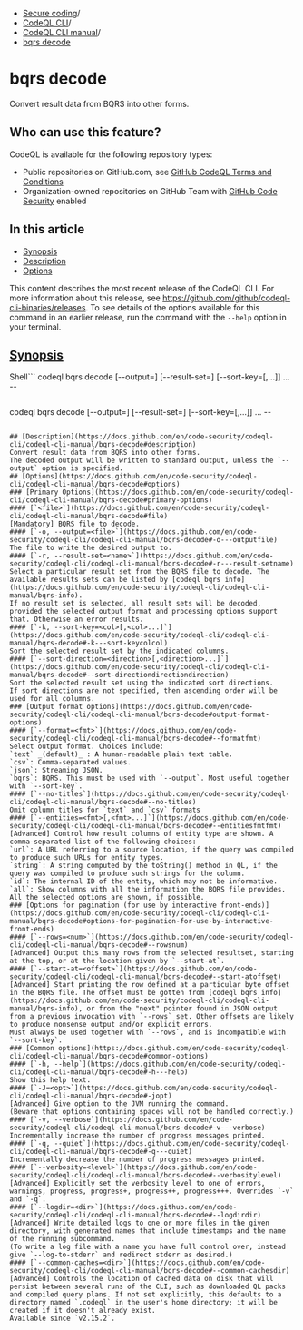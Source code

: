   * [Secure coding](https://docs.github.com/en/code-security "Secure coding")/
  * [CodeQL CLI](https://docs.github.com/en/code-security/codeql-cli "CodeQL CLI")/
  * [CodeQL CLI manual](https://docs.github.com/en/code-security/codeql-cli/codeql-cli-manual "CodeQL CLI manual")/
  * [bqrs decode](https://docs.github.com/en/code-security/codeql-cli/codeql-cli-manual/bqrs-decode "bqrs decode")


# bqrs decode
Convert result data from BQRS into other forms.
## Who can use this feature?
CodeQL is available for the following repository types:
  * Public repositories on GitHub.com, see [GitHub CodeQL Terms and Conditions](https://github.com/github/codeql-cli-binaries/blob/main/LICENSE.md)
  * Organization-owned repositories on GitHub Team with [GitHub Code Security](https://docs.github.com/en/get-started/learning-about-github/about-github-advanced-security) enabled


## In this article
  * [Synopsis](https://docs.github.com/en/code-security/codeql-cli/codeql-cli-manual/bqrs-decode#synopsis)
  * [Description](https://docs.github.com/en/code-security/codeql-cli/codeql-cli-manual/bqrs-decode#description)
  * [Options](https://docs.github.com/en/code-security/codeql-cli/codeql-cli-manual/bqrs-decode#options)


This content describes the most recent release of the CodeQL CLI. For more information about this release, see <https://github.com/github/codeql-cli-binaries/releases>.
To see details of the options available for this command in an earlier release, run the command with the `--help` option in your terminal.
## [Synopsis](https://docs.github.com/en/code-security/codeql-cli/codeql-cli-manual/bqrs-decode#synopsis)
Shell```
codeql bqrs decode [--output=<file>] [--result-set=<name>] [--sort-key=<col>[,<col>...]] <options>... -- <file>

```
```
codeql bqrs decode [--output=<file>] [--result-set=<name>] [--sort-key=<col>[,<col>...]] <options>... -- <file>

```

## [Description](https://docs.github.com/en/code-security/codeql-cli/codeql-cli-manual/bqrs-decode#description)
Convert result data from BQRS into other forms.
The decoded output will be written to standard output, unless the `--output` option is specified.
## [Options](https://docs.github.com/en/code-security/codeql-cli/codeql-cli-manual/bqrs-decode#options)
### [Primary Options](https://docs.github.com/en/code-security/codeql-cli/codeql-cli-manual/bqrs-decode#primary-options)
#### [`<file>`](https://docs.github.com/en/code-security/codeql-cli/codeql-cli-manual/bqrs-decode#file)
[Mandatory] BQRS file to decode.
#### [`-o, --output=<file>`](https://docs.github.com/en/code-security/codeql-cli/codeql-cli-manual/bqrs-decode#-o---outputfile)
The file to write the desired output to.
#### [`-r, --result-set=<name>`](https://docs.github.com/en/code-security/codeql-cli/codeql-cli-manual/bqrs-decode#-r---result-setname)
Select a particular result set from the BQRS file to decode. The available results sets can be listed by [codeql bqrs info](https://docs.github.com/en/code-security/codeql-cli/codeql-cli-manual/bqrs-info).
If no result set is selected, all result sets will be decoded, provided the selected output format and processing options support that. Otherwise an error results.
#### [`-k, --sort-key=<col>[,<col>...]`](https://docs.github.com/en/code-security/codeql-cli/codeql-cli-manual/bqrs-decode#-k---sort-keycolcol)
Sort the selected result set by the indicated columns.
#### [`--sort-direction=<direction>[,<direction>...]`](https://docs.github.com/en/code-security/codeql-cli/codeql-cli-manual/bqrs-decode#--sort-directiondirectiondirection)
Sort the selected result set using the indicated sort directions.
If sort directions are not specified, then ascending order will be used for all columns.
### [Output format options](https://docs.github.com/en/code-security/codeql-cli/codeql-cli-manual/bqrs-decode#output-format-options)
#### [`--format=<fmt>`](https://docs.github.com/en/code-security/codeql-cli/codeql-cli-manual/bqrs-decode#--formatfmt)
Select output format. Choices include:
`text` _(default)_ : A human-readable plain text table.
`csv`: Comma-separated values.
`json`: Streaming JSON.
`bqrs`: BQRS. This must be used with `--output`. Most useful together with `--sort-key`.
#### [`--no-titles`](https://docs.github.com/en/code-security/codeql-cli/codeql-cli-manual/bqrs-decode#--no-titles)
Omit column titles for `text` and `csv` formats
#### [`--entities=<fmt>[,<fmt>...]`](https://docs.github.com/en/code-security/codeql-cli/codeql-cli-manual/bqrs-decode#--entitiesfmtfmt)
[Advanced] Control how result columns of entity type are shown. A comma-separated list of the following choices:
`url`: A URL referring to a source location, if the query was compiled to produce such URLs for entity types.
`string`: A string computed by the toString() method in QL, if the query was compiled to produce such strings for the column.
`id`: The internal ID of the entity, which may not be informative.
`all`: Show columns with all the information the BQRS file provides.
All the selected options are shown, if possible.
### [Options for pagination (for use by interactive front-ends)](https://docs.github.com/en/code-security/codeql-cli/codeql-cli-manual/bqrs-decode#options-for-pagination-for-use-by-interactive-front-ends)
#### [`--rows=<num>`](https://docs.github.com/en/code-security/codeql-cli/codeql-cli-manual/bqrs-decode#--rowsnum)
[Advanced] Output this many rows from the selected resultset, starting at the top, or at the location given by `--start-at`.
#### [`--start-at=<offset>`](https://docs.github.com/en/code-security/codeql-cli/codeql-cli-manual/bqrs-decode#--start-atoffset)
[Advanced] Start printing the row defined at a particular byte offset in the BQRS file. The offset must be gotten from [codeql bqrs info](https://docs.github.com/en/code-security/codeql-cli/codeql-cli-manual/bqrs-info), or from the "next" pointer found in JSON output from a previous invocation with `--rows` set. Other offsets are likely to produce nonsense output and/or explicit errors.
Must always be used together with `--rows`, and is incompatible with `--sort-key`.
### [Common options](https://docs.github.com/en/code-security/codeql-cli/codeql-cli-manual/bqrs-decode#common-options)
#### [`-h, --help`](https://docs.github.com/en/code-security/codeql-cli/codeql-cli-manual/bqrs-decode#-h---help)
Show this help text.
#### [`-J=<opt>`](https://docs.github.com/en/code-security/codeql-cli/codeql-cli-manual/bqrs-decode#-jopt)
[Advanced] Give option to the JVM running the command.
(Beware that options containing spaces will not be handled correctly.)
#### [`-v, --verbose`](https://docs.github.com/en/code-security/codeql-cli/codeql-cli-manual/bqrs-decode#-v---verbose)
Incrementally increase the number of progress messages printed.
#### [`-q, --quiet`](https://docs.github.com/en/code-security/codeql-cli/codeql-cli-manual/bqrs-decode#-q---quiet)
Incrementally decrease the number of progress messages printed.
#### [`--verbosity=<level>`](https://docs.github.com/en/code-security/codeql-cli/codeql-cli-manual/bqrs-decode#--verbositylevel)
[Advanced] Explicitly set the verbosity level to one of errors, warnings, progress, progress+, progress++, progress+++. Overrides `-v` and `-q`.
#### [`--logdir=<dir>`](https://docs.github.com/en/code-security/codeql-cli/codeql-cli-manual/bqrs-decode#--logdirdir)
[Advanced] Write detailed logs to one or more files in the given directory, with generated names that include timestamps and the name of the running subcommand.
(To write a log file with a name you have full control over, instead give `--log-to-stderr` and redirect stderr as desired.)
#### [`--common-caches=<dir>`](https://docs.github.com/en/code-security/codeql-cli/codeql-cli-manual/bqrs-decode#--common-cachesdir)
[Advanced] Controls the location of cached data on disk that will persist between several runs of the CLI, such as downloaded QL packs and compiled query plans. If not set explicitly, this defaults to a directory named `.codeql` in the user's home directory; it will be created if it doesn't already exist.
Available since `v2.15.2`.
